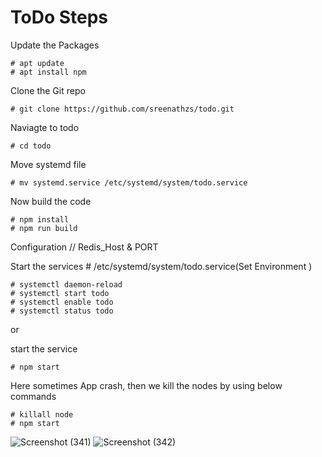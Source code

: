 # ToDo Steps 


Update the Packages

    # apt update
    # apt install npm

Clone the Git repo 

    # git clone https://github.com/sreenathzs/todo.git

Naviagte to todo

    # cd todo

Move systemd  file 

    # mv systemd.service /etc/systemd/system/todo.service



Now build the code 
 
    # npm install 
    # npm run build 

Configuration // Redis_Host & PORT 

Start the services
    # /etc/systemd/system/todo.service(Set Environment )

    # systemctl daemon-reload
    # systemctl start todo 
    # systemctl enable todo 
    # systemctl status todo 

 
  or

start the service
 
    # npm start 
Here sometimes App crash, then we kill the nodes by using below commands
    
    # killall node
    # npm start

![Screenshot (341)](https://user-images.githubusercontent.com/82632135/116676372-88e00900-a9c4-11eb-8c03-a31d7571ddcb.png)
![Screenshot (342)](https://user-images.githubusercontent.com/82632135/116676381-8a113600-a9c4-11eb-9388-7534a24df827.png)


